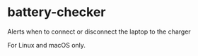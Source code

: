 # battery-checker
Alerts when to connect or disconnect the laptop to the charger

For Linux and macOS only.
